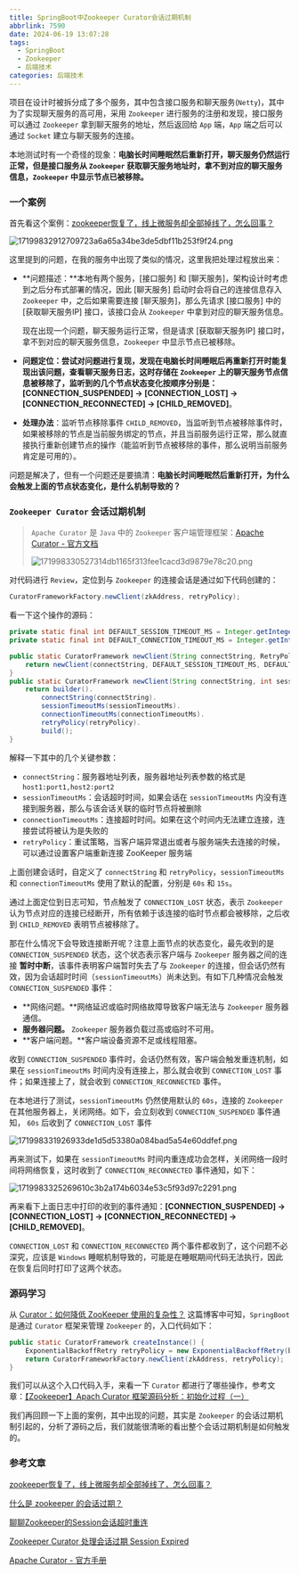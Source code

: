 ```yaml
---
title: SpringBoot中Zookeeper Curator会话过期机制
abbrlink: 7590
date: 2024-06-19 13:07:28
tags:
  - SpringBoot
  - Zookeeper
  - 后端技术
categories: 后端技术
---
```

项目在设计时被拆分成了多个服务，其中包含接口服务和聊天服务(`Netty`)，其中为了实现聊天服务的高可用，采用 `Zookeeper` 进行服务的注册和发现，接口服务可以通过 `Zookeeper` 拿到聊天服务的地址，然后返回给 `App` 端，`App` 端之后可以通过 `Socket` 建立与聊天服务的连接。

本地测试时有一个奇怪的现象：**电脑长时间睡眠然后重新打开，聊天服务仍然运行正常，但是接口服务从 `Zookeeper` 获取聊天服务地址时，拿不到对应的聊天服务信息，`Zookeeper` 中显示节点已被移除。**

<!--more-->

### 一个案例

首先看这个案例：[zookeeper恢复了，线上微服务却全部掉线了，怎么回事？](https://mp.weixin.qq.com/s/aa1Yx0kzj800j33pjTxClw)

![17199832912709723a6a65a34be3de5dbf11b253f9f24.png](https://fastly.jsdelivr.net/gh/JokerByrant/Images@main/blog/17199832912709723a6a65a34be3de5dbf11b253f9f24.png)

这里提到的问题，在我的服务中出现了类似的情况，这里我把处理过程放出来：

- **问题描述：**本地有两个服务，[接口服务] 和 [聊天服务]，架构设计时考虑到之后分布式部署的情况，因此 [聊天服务] 启动时会将自己的连接信息存入 `Zookeeper` 中，之后如果需要连接 [聊天服务]，那么先请求 [接口服务] 中的 [获取聊天服务IP] 接口，该接口会从 `Zookeeper` 中拿到对应的聊天服务信息。
  
  现在出现一个问题，聊天服务运行正常，但是请求 [获取聊天服务IP] 接口时，拿不到对应的聊天服务信息，`Zookeeper` 中显示节点已被移除。
- **问题定位：**尝试对问题进行复现，发现在电脑长时间睡眠后再重新打开时能复现出该问题，查看聊天服务日志，这时存储在 `Zookeeper` 上的聊天服务节点信息被移除了，监听到的几个节点状态变化按顺序分别是：**[CONNECTION_SUSPENDED] -> [CONNECTION_LOST] -> [CONNECTION_RECONNECTED] -> [CHILD_REMOVED]**。
- **处理办法**：监听节点移除事件 `CHILD_REMOVED`，当监听到节点被移除事件时，如果被移除的节点是当前服务绑定的节点，并且当前服务运行正常，那么就直接执行重新创建节点的操作（能监听到节点被移除的事件，那么说明当前服务肯定是可用的）。

问题是解决了，但有一个问题还是要搞清：**电脑长时间睡眠然后重新打开，为什么会触发上面的节点状态变化，是什么机制导致的？**

### `Zookeeper Curator` 会话过期机制

> `Apache Curator` 是 `Java` 中的 `Zookeeper` 客户端管理框架：[Apache Curator - 官方文档](https://curator.apache.org/docs/about)
> 
> ![171998330527314db1165f313fee1cacd3d9879e78c20.png](https://fastly.jsdelivr.net/gh/JokerByrant/Images@main/blog/171998330527314db1165f313fee1cacd3d9879e78c20.png)

对代码进行 `Review`，定位到与 `Zookeeper` 的连接会话是通过如下代码创建的：

```java
CuratorFrameworkFactory.newClient(zkAddress, retryPolicy);
```

看一下这个操作的源码：

```java
private static final int DEFAULT_SESSION_TIMEOUT_MS = Integer.getInteger("curator-default-session-timeout", 60 * 1000);
private static final int DEFAULT_CONNECTION_TIMEOUT_MS = Integer.getInteger("curator-default-connection-timeout", 15 * 1000);

public static CuratorFramework newClient(String connectString, RetryPolicy retryPolicy) {
    return newClient(connectString, DEFAULT_SESSION_TIMEOUT_MS, DEFAULT_CONNECTION_TIMEOUT_MS, retryPolicy);
}
public static CuratorFramework newClient(String connectString, int sessionTimeoutMs, int connectionTimeoutMs, RetryPolicy retryPolicy) {
    return builder().
        connectString(connectString).
        sessionTimeoutMs(sessionTimeoutMs).
        connectionTimeoutMs(connectionTimeoutMs).
        retryPolicy(retryPolicy).
        build();
}
```

解释一下其中的几个关键参数：

- `connectString`：服务器地址列表，服务器地址列表参数的格式是 `host1:port1,host2:port2`
- `sessionTimeoutMs`：会话超时时间，如果会话在 `sessionTimeoutMs` 内没有连接到服务器，那么与该会话关联的临时节点将被删除
- `connectionTimeoutMs`：连接超时时间。如果在这个时间内无法建立连接，连接尝试将被认为是失败的
- `retryPolicy`：重试策略，当客户端异常退出或者与服务端失去连接的时候，可以通过设置客户端重新连接 ZooKeeper 服务端

上面创建会话时，自定义了 `connectString` 和 `retryPolicy`，`sessionTimeoutMs` 和 `connectionTimeoutMs` 使用了默认的配置，分别是 `60s` 和 `15s`。 

通过上面定位到日志可知，节点触发了 `CONNECTION_LOST` 状态，表示 `Zookeeper` 认为节点对应的连接已经断开，所有依赖于该连接的临时节点都会被移除，之后收到 `CHILD_REMOVED` 表明节点被移除了。

那在什么情况下会导致连接断开呢？注意上面节点的状态变化，最先收到的是 `CONNECTION_SUSPENDED` 状态，这个状态表示客户端与 `Zookeeper` 服务器之间的连接 **暂时中断**，该事件表明客户端暂时失去了与 `Zookeeper` 的连接，但会话仍然有效，因为会话超时时间（`sessionTimeoutMs`）尚未达到。有如下几种情况会触发 `CONNECTION_SUSPENDED` 事件：

- **网络问题。**网络延迟或临时网络故障导致客户端无法与 `Zookeeper` 服务器通信。
- **服务器问题。** `Zookeeper` 服务器负载过高或临时不可用。
- **客户端问题。**客户端设备资源不足或线程阻塞。

收到 `CONNECTION_SUSPENDED` 事件时，会话仍然有效，客户端会触发重连机制，如果在 `sessionTimeoutMs` 时间内没有连接上，那么就会收到 `CONNECTION_LOST` 事件；如果连接上了，就会收到 `CONNECTION_RECONNECTED` 事件。

在本地进行了测试，`sessionTimeoutMs` 仍然使用默认的 `60s`，连接的 `Zookeeper` 在其他服务器上，关闭网络。如下，会立刻收到 `CONNECTION_SUSPENDED` 事件通知， `60s` 后收到了 `CONNECTION_LOST` 事件

![171998331926933de1d5d53380a084bad5a54e60ddfef.png](https://fastly.jsdelivr.net/gh/JokerByrant/Images@main/blog/171998331926933de1d5d53380a084bad5a54e60ddfef.png)

再来测试下，如果在 `sessionTimeoutMs` 时间内重连成功会怎样，关闭网络一段时间将网络恢复，这时收到了 `CONNECTION_RECONNECTED` 事件通知，如下：

![1719983325269610c3b2a174b6034e53c5f93d97c2291.png](https://fastly.jsdelivr.net/gh/JokerByrant/Images@main/blog/1719983325269610c3b2a174b6034e53c5f93d97c2291.png)

再来看下上面日志中打印的收到的事件通知：**[CONNECTION_SUSPENDED] -> [CONNECTION_LOST] -> [CONNECTION_RECONNECTED] -> [CHILD_REMOVED]**。

`CONNECTION_LOST` 和 `CONNECTION_RECONNECTED` 两个事件都收到了，这个问题不必深究，应该是 `Windows` 睡眠机制导致的，可能是在睡眠期间代码无法执行，因此在恢复后同时打印了这两个状态。

### 源码学习

从 [Curator：如何降低 ZooKeeper 使用的复杂性？](https://lianglianglee.com/%E4%B8%93%E6%A0%8F/ZooKeeper%E6%BA%90%E7%A0%81%E5%88%86%E6%9E%90%E4%B8%8E%E5%AE%9E%E6%88%98-%E5%AE%8C/13%20Curator%EF%BC%9A%E5%A6%82%E4%BD%95%E9%99%8D%E4%BD%8E%20ZooKeeper%20%E4%BD%BF%E7%94%A8%E7%9A%84%E5%A4%8D%E6%9D%82%E6%80%A7%EF%BC%9F.md) 这篇博客中可知，`SpringBoot` 是通过 `Curator` 框架来管理 `Zookeeper` 的，入口代码如下：

```java
public static CuratorFramework createInstance() {
    ExponentialBackoffRetry retryPolicy = new ExponentialBackoffRetry(baseSleepTimeMs, maxRetries);
    return CuratorFrameworkFactory.newClient(zkAddress, retryPolicy);
}
```

我们可以从这个入口代码入手，来看一下 `Curator` 都进行了哪些操作，参考文章：[【Zookeeper】Apach Curator 框架源码分析：初始化过程（一）](https://mp.weixin.qq.com/s/dG13MYYI_54pwrj3yabJ4Q)

我们再回顾一下上面的案例，其中出现的问题，其实是 `Zookeeper` 的会话过期机制引起的，分析了源码之后，我们就能很清晰的看出整个会话过期机制是如何触发的。

### 参考文章

[zookeeper恢复了，线上微服务却全部掉线了，怎么回事？](https://mp.weixin.qq.com/s/aa1Yx0kzj800j33pjTxClw)

[什么是 zookeeper 的会话过期？](https://zhoujunwen.com/2022/%E4%B8%AD%E9%97%B4%E4%BB%B6/zookeeper/zookeeper%20curator%E5%A4%84%E7%90%86%E4%BC%9A%E8%AF%9D%E8%BF%87%E6%9C%9Fsession%20expired/)

[聊聊Zookeeper的Session会话超时重连](https://www.cnblogs.com/zhiyong-ITNote/p/17489109.html)

[Zookeeper Curator 处理会话过期 Session Expired](https://zhoujunwen.com/2022/%E4%B8%AD%E9%97%B4%E4%BB%B6/zookeeper/zookeeper%20curator%E5%A4%84%E7%90%86%E4%BC%9A%E8%AF%9D%E8%BF%87%E6%9C%9Fsession%20expired/)

[Apache Curator - 官方手册](https://curator.apache.org/docs/about)
